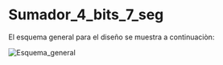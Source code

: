 # Sumador_4_bits_7_seg

El esquema general para el diseño se muestra a continuaciòn:

![Esquema_general](Sumador_4_bits_7_seg/Pictures_1/sumador_esquema.png)
